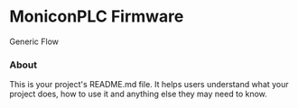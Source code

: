 MoniconPLC Firmware
=============

Generic Flow

### About

This is your project's README.md file. It helps users understand what your
project does, how to use it and anything else they may need to know.
